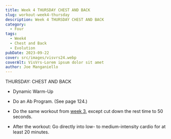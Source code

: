 ```yaml
---
title: Week 4 THURSDAY CHEST AND BACK
slug: workout-week4-thursday 
description: Week 4 THURSDAY CHEST AND BACK
category:
  - Four
tags:
  - Week4
  - Chest and Back
  - Evolution
pubDate: 2023-09-22
cover: src/images/visvrs24.webp
coverAlt: VisVrs-Lorem ipsum dolor sit amet  
author: Joe Manganiello 
---
```


THURSDAY: CHEST AND BACK

- Dynamic Warm-Up

- Do an Ab Program. (See page 124.)

- Do the same workout from <a href="/workout-week3-thursday/">week 3</a>, except cut down the rest time to 50 seconds.

- After the workout: Go directly into low- to medium-intensity cardio for at least 20 minutes.